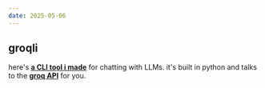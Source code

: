 ```yaml
---
date: 2025-05-06
---
```


## groqli

here's [**a CLI tool i made**](https://github.com/ciraben/groqcli) for chatting with LLMs.
it's built in python and talks to the [**groq API**](https://groq.com/) for you.
